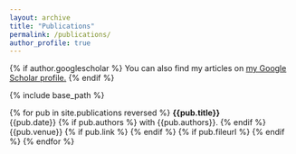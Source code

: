 ```yaml
---
layout: archive
title: "Publications"
permalink: /publications/
author_profile: true
---
```


{% if author.googlescholar %}
  You can also find my articles on <u><a href="{{author.googlescholar}}">my Google Scholar profile</a>.</u>
{% endif %}

{% include base_path %}

{% for pub in site.publications reversed %}
__{{pub.title}}__\
{{pub.date}}
{% if pub.authors %}
with {{pub.authors}}.
{% endif %}
{{pub.venue}}
{% if pub.link %} <a href="{{ pub.link }}"><i class="fas fa-fw fa-link zoom" aria-hidden="true"></i></a> {% endif %}
{% if pub.fileurl %} <a href="{{ pub.fileurl }}"><i class="fas fa-fw fa-file-pdf zoom" aria-hidden="true"></i></a> {% endif %}
{% endfor %}
